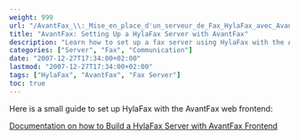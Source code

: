 ```yaml
---
weight: 999
url: "/AvantFax_\\:_Mise_en_place_d'un_serveur_de_Fax_HylaFax_avec_AvantFax/"
title: "AvantFax: Setting Up a HylaFax Server with AvantFax"
description: "Learn how to set up a fax server using HylaFax with the AvantFax web frontend."
categories: ["Server", "Fax", "Communication"]
date: "2007-12-27T17:34:00+02:00"
lastmod: "2007-12-27T17:34:00+02:00"
tags: ["HylaFax", "AvantFax", "Fax Server"]
toc: true
---
```


Here is a small guide to set up HylaFax with the AvantFax web frontend:

[Documentation on how to Build a HylaFax Server with AvantFax Frontend](/pdf/build_a_hylafax_server_with_avantfax_frontend.pdf)
